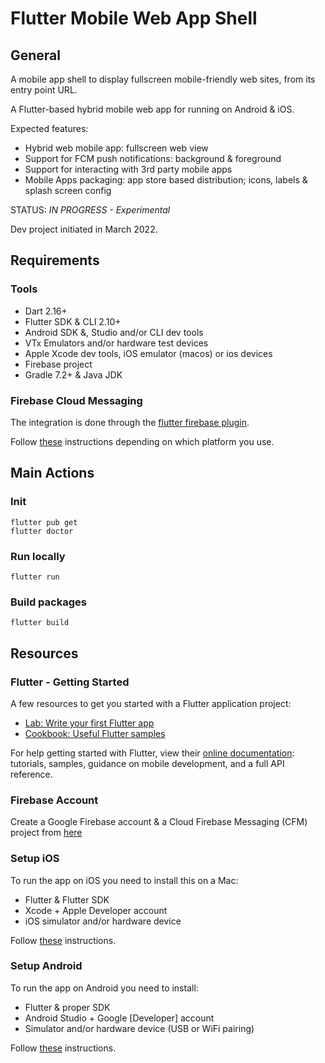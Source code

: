 # Flutter Mobile Web App Shell

## General

A mobile app shell to display fullscreen mobile-friendly web sites, from its entry point URL.

A Flutter-based hybrid mobile web app for running on Android & iOS.

Expected features:
* Hybrid web mobile app: fullscreen web view
* Support for FCM push notifications: background & foreground
* Support for interacting with 3rd party mobile apps
* Mobile Apps packaging: app store based distribution; icons, labels & splash screen config

STATUS: *IN PROGRESS - Experimental*

Dev project initiated in March 2022.


## Requirements

### Tools

* Dart 2.16+
* Flutter SDK &amp; CLI 2.10+
* Android SDK &amp;, Studio and/or CLI dev tools
* VTx Emulators and/or hardware test devices
* Apple Xcode dev tools, iOS emulator (macos) or ios devices
* Firebase project
* Gradle 7.2+ &amp; Java JDK


### Firebase Cloud Messaging

The integration is done through the [flutter firebase plugin](https://pub.dev/packages/firebase_messaging).

Follow [these](https://pub.dev/packages/firebase_messaging) instructions depending on which platform you use.


## Main Actions

### Init
```
flutter pub get
flutter doctor
```

### Run locally
```
flutter run
```

### Build packages
```
flutter build
```


## Resources

### Flutter - Getting Started

A few resources to get you started with a Flutter application project:

- [Lab: Write your first Flutter app](https://flutter.dev/docs/get-started/codelab)
- [Cookbook: Useful Flutter samples](https://flutter.dev/docs/cookbook)

For help getting started with Flutter, view their
[online documentation](https://flutter.dev/docs): tutorials, samples, guidance on mobile development, and a full API reference.


### Firebase Account

Create a Google Firebase account &amp; a Cloud Firebase Messaging (CFM) project from [here](https://firebase.google.com/docs/cloud-messaging)

### Setup iOS

To run the app on iOS you need to install this on a Mac:

* Flutter & Flutter SDK
* Xcode + Apple Developer account
* iOS simulator and/or hardware device

Follow [these](https://flutter.dev/docs/get-started/install/macos) instructions.


### Setup Android

To run the app on Android you need to install:

* Flutter & proper SDK
* Android Studio + Google [Developer] account
* Simulator and/or hardware device (USB or WiFi pairing)

Follow [these](https://flutter.dev/docs/get-started/install) instructions.
